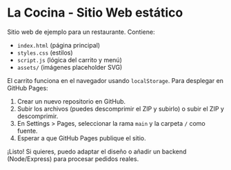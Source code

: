 
# La Cocina - Sitio Web estático

Sitio web de ejemplo para un restaurante. Contiene:
- `index.html` (página principal)
- `styles.css` (estilos)
- `script.js` (lógica del carrito y menú)
- `assets/` (imágenes placeholder SVG)

El carrito funciona en el navegador usando `localStorage`. Para desplegar en GitHub Pages:
1. Crear un nuevo repositorio en GitHub.
2. Subir los archivos (puedes descomprimir el ZIP y subirlo) o subir el ZIP y descomprimir.
3. En Settings > Pages, seleccionar la rama `main` y la carpeta `/` como fuente.
4. Esperar a que GitHub Pages publique el sitio.

¡Listo! Si quieres, puedo adaptar el diseño o añadir un backend (Node/Express) para procesar pedidos reales.
